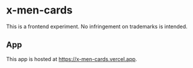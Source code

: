 # x-men-cards

This is a frontend experiment.  No infringement on trademarks is intended.


## App

This app is hosted at https://x-men-cards.vercel.app.
